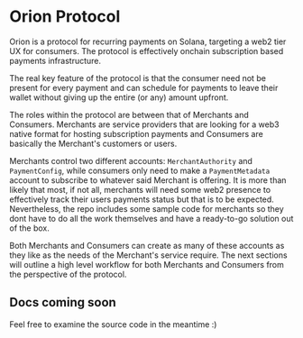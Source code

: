# Orion Protocol

Orion is a protocol for recurring payments on Solana, targeting a web2 tier UX for consumers. The protocol is effectively onchain subscription based payments infrastructure.

The real key feature of the protocol is that the consumer need not be present for every payment and can schedule for payments to leave their wallet without giving up the entire (or any) amount upfront.

The roles within the protocol are between that of Merchants and Consumers. Merchants are service providers that are looking for a web3 native format for hosting subscription payments and Consumers are basically the Merchant's customers or users.

Merchants control two different accounts: `MerchantAuthority` and `PaymentConfig`, while consumers only need to make a `PaymentMetadata` account to subscribe to whatever said Merchant is offering. It is more than likely that most, if not all, merchants will need some web2 presence to effectively track their users payments status but that is to be expected. Nevertheless, the repo includes some sample code for merchants so they dont have to do all the work themselves and have a
ready-to-go solution out of the box.

Both Merchants and Consumers can create as many of these accounts as they like as the needs of the Merchant's service require. The next sections will outline a high level workflow for both Merchants and Consumers from the perspective of the protocol.

## Docs coming soon

Feel free to examine the source code in the meantime :)
